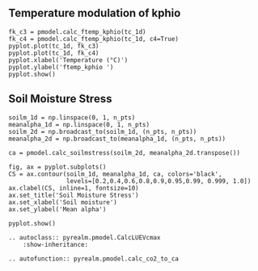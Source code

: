 
## Temperature modulation of kphio



```{code-cell} python
fk_c3 = pmodel.calc_ftemp_kphio(tc_1d)
fk_c4 = pmodel.calc_ftemp_kphio(tc_1d, c4=True)
pyplot.plot(tc_1d, fk_c3)
pyplot.plot(tc_1d, fk_c4)
pyplot.xlabel('Temperature (°C)')
pyplot.ylabel('ftemp_kphio ')
pyplot.show()
```


## Soil Moisture Stress



```{code-cell} python
soilm_1d = np.linspace(0, 1, n_pts)
meanalpha_1d = np.linspace(0, 1, n_pts)
soilm_2d = np.broadcast_to(soilm_1d, (n_pts, n_pts))
meanalpha_2d = np.broadcast_to(meanalpha_1d, (n_pts, n_pts))

ca = pmodel.calc_soilmstress(soilm_2d, meanalpha_2d.transpose())

fig, ax = pyplot.subplots()
CS = ax.contour(soilm_1d, meanalpha_1d, ca, colors='black', 
                levels=[0.2,0.4,0.6,0.8,0.9,0.95,0.99, 0.999, 1.0])
ax.clabel(CS, inline=1, fontsize=10)
ax.set_title('Soil Moisture Stress')
ax.set_xlabel('Soil moisture')
ax.set_ylabel('Mean alpha')

pyplot.show()
```


```{eval-rst}
.. autoclass:: pyrealm.pmodel.CalcLUEVcmax
    :show-inheritance:
```


```{eval-rst}
.. autofunction:: pyrealm.pmodel.calc_co2_to_ca
```